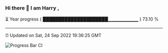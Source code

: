 ### Hi there 👋 I am Harry , 

⏳ Year progress { █████████████████████▁▁▁▁▁▁▁▁▁ } 73.10 %

---

⏰ Updated on Sat, 24 Sep 2022 19:36:25 GMT

![Progress Bar CI](https://github.com/duykhang68/duykhang68/workflows/Progress%20Bar%20CI/badge.svg)
